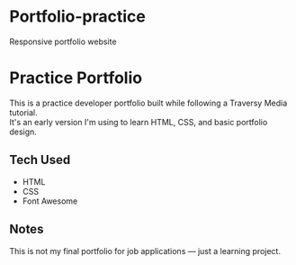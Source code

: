 # Portfolio-practice
Responsive portfolio website
# Practice Portfolio

This is a practice developer portfolio built while following a Traversy Media tutorial.  
It's an early version I'm using to learn HTML, CSS, and basic portfolio design.

## Tech Used
- HTML
- CSS
- Font Awesome

## Notes
This is not my final portfolio for job applications — just a learning project.

